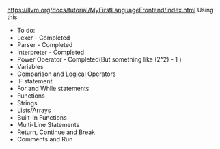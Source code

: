 https://llvm.org/docs/tutorial/MyFirstLanguageFrontend/index.html 
Using this

- To do:
- Lexer - Completed
- Parser - Completed
- Interpreter - Completed
- Power Operator - Completed(But something like (2^2) - 1 )
- Variables
- Comparison and Logical Operators
- IF statement
- For and While statements
- Functions
- Strings
- Lists/Arrays
- Built-In Functions
- Multi-Line Statements
- Return, Continue and Break
- Comments and Run
